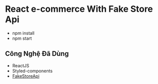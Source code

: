 # React e-commerce With Fake Store Api 
- npm install
- npm start
## Công Nghệ Đã Dùng
- ReactJS
- Styled-components
- [FakeStoreApi](https://fakestoreapi.com/)




